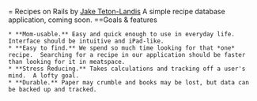 = Recipes on Rails
by [Jake Teton-Landis](http://jake.teton-landis.org)
A simple recipe database application, coming soon.
==Goals & features

	* **Mom-usable.** Easy and quick enough to use in everyday life.  Interface should be intuitive and iPad-like.
	* **Easy to find.** We spend so much time looking for that *one* recipe.  Searching for a recipe in our application should be faster than looking for it in meatspace.
	* **Stress Reducing.** Takes calculations and tracking off a user's mind.  A lofty goal.
	* **Durable.** Paper may crumble and books may be lost, but data can be backed up and tracked.
